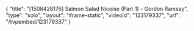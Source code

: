 {
    "title": "[1508428176] Salmon Salad Nicoise (Part 1) - Gordon Ramsay",
    "type": "solo",
    "layout": "iframe-static",
    "videoId": "123179337",
    "url": "\/tvpembed\/123179337"
}
